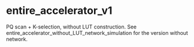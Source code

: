 # entire_accelerator_v1

PQ scan + K-selection, without LUT construction. See entire_accelerator_without_LUT_network_simulation for the version without network.
